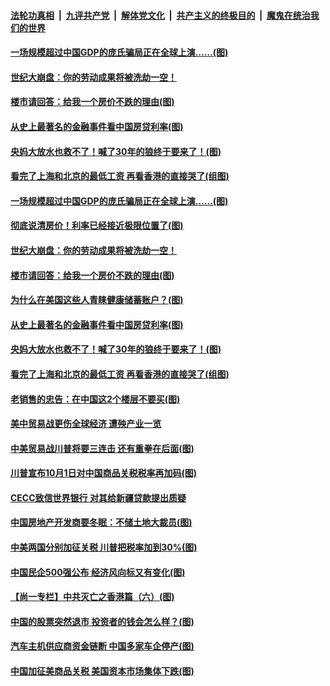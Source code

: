 ####  [法轮功真相](../../../../basic/blob/master/README.md?t=08261039) &nbsp;|&nbsp; [九评共产党](../../../../9ping.md/blob/master/README.md?t=08261039) &nbsp;|&nbsp; [解体党文化](../../../../jtdwh.md/blob/master/README.md?t=08261039)  &nbsp;|&nbsp; [共产主义的终极目的](../../../../gczydzjmd.md/blob/master/README.md?t=08261039) &nbsp;|&nbsp; [魔鬼在统治我们的世界](../../../../mgztzwmdsj.md/blob/master/README.md?t=08261039) 

#### [一场规模超过中国GDP的庞氏骗局正在全球上演……(图)](../pages/p5/904993.md?t=08261039) 

#### [世纪大崩盘：你的劳动成果将被洗劫一空！](../pages/p5/905000.md?t=08261039) 

#### [楼市请回答：给我一个房价不跌的理由(图)](../pages/p5/904998.md?t=08261039) 

#### [从史上最著名的金融事件看中国房贷利率(图)](../pages/p5/904873.md?t=08261039) 

#### [央妈大放水也救不了！喊了30年的狼终于要来了！(图)](../pages/p5/904872.md?t=08261039) 

#### [看完了上海和北京的最低工资 再看香港的直接哭了(组图)](../pages/p5/904891.md?t=08261039) 

#### [一场规模超过中国GDP的庞氏骗局正在全球上演……(图)](../pages/p5/904993.md?t=08261039) 

#### [彻底说清房价！利率已经接近极限位置了(图)](../pages/p5/904875.md?t=08261039) 

#### [世纪大崩盘：你的劳动成果将被洗劫一空！](../pages/p5/905000.md?t=08261039) 

#### [楼市请回答：给我一个房价不跌的理由(图)](../pages/p5/904998.md?t=08261039) 

#### [为什么在美国这些人青睐健康储蓄账户？(图)](../pages/p5/904992.md?t=08261039) 

#### [从史上最著名的金融事件看中国房贷利率(图)](../pages/p5/904873.md?t=08261039) 

#### [央妈大放水也救不了！喊了30年的狼终于要来了！(图)](../pages/p5/904872.md?t=08261039) 

#### [看完了上海和北京的最低工资 再看香港的直接哭了(组图)](../pages/p5/904891.md?t=08261039) 

#### [老销售的忠告：在中国这2个楼层不要买(图)](../pages/p5/904894.md?t=08261039) 

#### [美中贸易战更伤全球经济 遭殃产业一览](../pages/p5/904874.md?t=08261039) 

#### [中美贸易战川普将要三连击 还有重拳在后面(图)](../pages/p5/904869.md?t=08261039) 

#### [川普宣布10月1日对中国商品关税税率再加码(图)](../pages/p5/904855.md?t=08261039) 

#### [CECC致信世界银行 对其给新疆贷款提出质疑](../pages/p5/904854.md?t=08261039) 

#### [中国房地产开发商要冬眠：不储土地大裁员(图)](../pages/p5/904778.md?t=08261039) 

#### [中美两国分别加征关税 川普把税率加到30%(图)](../pages/p5/904811.md?t=08261039) 

#### [中国民企500强公布 经济风向标又有变化(图)](../pages/p5/904776.md?t=08261039) 

#### [【尚一专栏】中共灭亡之香港篇（六）(图)](../pages/p5/904537.md?t=08261039) 

#### [中国的股票突然退市 投资者的钱会怎么样？(图)](../pages/p5/904783.md?t=08261039) 

#### [汽车主机供应商资金链断 中国多家车企停产(图)](../pages/p5/904771.md?t=08261039) 

#### [中国加征美商品关税 美国资本市场集体下跌(图)](../pages/p5/904742.md?t=08261039) 

